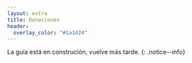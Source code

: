 ```yaml
---
layout: extra
title: Donaciones
header:
  overlay_color: "#1a1d24"
---
```


La guía está en construción, vuelve más tarde.
{: .notice--info}
